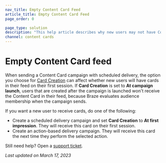 ```yaml
---
nav_title: Empty Content Card Feed
article_title: Empty Content Card Feed
page_order: 0

page_type: solution
description: "This help article describes why new users may not have Content Cards in their feed, and how to resolve this issue."
channel: content cards
---
```


# Empty Content Card feed

When sending a Content Card campaign with scheduled delivery, the option you choose for [Card Creation]({{site.baseurl}}/user_guide/message_building_by_channel/content_cards/create/card_creation/#overview) can affect whether new users will have cards in their feed on their first session. If **Card Creation** is set to **At campaign launch**, users that are created after the campaign is launched won't receive the Content Card in their feed, because Braze evaluates audience membership when the campaign sends.

If you want a new user to receive cards, do one of the following:

- Create a scheduled delivery campaign and set **Card Creation** to **At first impression**. They will receive this card on their first session.
- Create an action-based delivery campaign. They will receive this card the next time they perform the selected action.

Still need help? Open a [support ticket]({{site.baseurl}}/braze_support/).

_Last updated on March 17, 2023_
